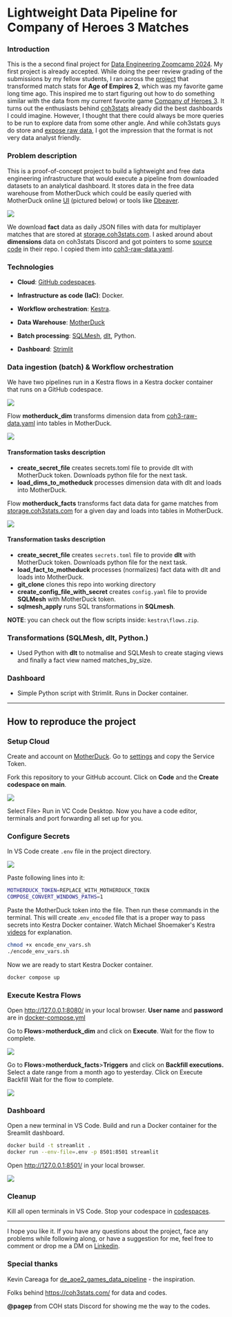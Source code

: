 # Lightweight Data Pipeline for Company of  Heroes 3 Matches

### Introduction

This is the a second final project for [Data Engineering Zoomcamp 2024](https://github.com/DataTalksClub/data-engineering-zoomcamp). My first project is already accepted. While doing the peer review grading of the submissions by my fellow students, I ran across the [project](https://github.com/KevsDe/de_aoe2_games_data_pipeline) that transformed match stats for **Age of Empires 2**, which was my favorite game long time ago. This inspired me to start figuring out how to do something similar with the data from my current favorite game [Company of  Heroes 3](https://community.companyofheroes.com/coh-franchise-home/company-of-heroes-3). It turns out the enthusiasts behind [coh3stats](https://coh3stats.com/stats/games) already did the best dashboards I could imagine. However, I thought that there could always be more queries to be run to explore data from some other angle. And while coh3stats guys do store and [expose raw data](https://coh3stats.com/other/open-data), I got the impression that the format is not very data analyst friendly.

### Problem description

This is a proof-of-concept project to build a lightweight and free data engineering infrastructure that would execute a pipeline from downloaded datasets to an analytical dashboard. It stores data in the free data warehouse from MotherDuck which could be easily queried with MotherDuck online [UI](https://app.motherduck.com/) (pictured below) or tools like [Dbeaver](https://motherduck.com/docs/integrations/dbeaver).

![](pictures/motherduck_ui.png)

We download **fact** data as daily JSON filles with data for multiplayer matches that are stored at [storage.coh3stats.com](https://coh3stats.com/other/open-data). I asked around about **dimensions** data on coh3stats Discord and got pointers to some [source](https://github.com/cohstats/coh3-stats/blob/master/src/coh3/coh3-raw-data.ts) [code](https://github.com/cohstats/coh3-stats/blob/master/src/coh3/coh3-data.ts) in their repo. I copied them into [coh3-raw-data.yaml](dlt/coh3-raw-data.yaml).

### Technologies

- **Cloud**: [GitHub codespaces](https://github.com/codespaces).

- **Infrastructure as code (IaC)**: Docker.

- **Workflow orchestration**: [Kestra](https://kestra.io/).

- **Data Warehouse**: [MotherDuck](https://app.motherduck.com/)

- **Batch processing**: [SQLMesh](https://sqlmesh.com/), [dlt](https://dlthub.com/), Python.

- **Dashboard**: [Strimlit](https://cheat-sheet.streamlit.app/)

### Data ingestion (batch) & Workflow orchestration

We have two pipelines run in a Kestra flows in a Kestra docker container that runs on a GitHub codespace.

![](pictures/flows.png)

Flow **motherduck_dim** transforms dimension data from [coh3-raw-data.yaml](dlt/coh3-raw-data.yaml) into tables in MotherDuck.

![](pictures/topology_dim.png)

#### Transformation  tasks description

- **create_secret_file** creates secrets.toml file to provide dlt with MotherDuck token. Downloads python file for the next task.
- **load_dims_to_motheduck**  processes dimension data with dlt and loads into MotherDuck.

Flow **motherduck_facts** transforms fact data data for game matches from [storage.coh3stats.com](https://coh3stats.com/other/open-data) for a given day and loads into tables in MotherDuck.

![](pictures/topology_fact.png)

#### Transformation  tasks description

- **create_secret_file** creates `secrets.toml` file to provide **dlt** with MotherDuck token. Downloads python file for the next task.
- **load_fact_to_motheduck**  processes (normalizes) fact data with dlt and loads into MotherDuck.
- **git_clone** clones this repo into working directory
- **create_config_file_with_secret**  creates `config.yaml` file to provide **SQLMesh** with MotherDuck token.
- **sqlmesh_apply** runs SQL transformations in **SQLmesh**.

**NOTE**: you can check out the flow scripts inside: `kestra\flows.zip`.

### Transformations (SQLMesh, dlt, Python.)

- Used Python with **dlt** to notmalise and SQLMesh to create staging views and finally a fact view named matches_by_size.

### Dashboard

- Simple Python script with Strimlit. Runs in Docker container.

------



## How to reproduce the project

### Setup Cloud

Create and account on [MotherDuck](https://app.motherduck.com/). Go to [settings](https://app.motherduck.com/settings) and copy the Service Token.

Fork this repository to your GitHub account. Click on **Code** and the **Create codespace on main**.

![](pictures/codespace.png)

Select File> Run in VC Code Desktop. Now you have a code editor, terminals and port forwarding all set up for you.



### Configure Secrets

In VS Code create `.env` file in the project directory.

![](D:\data-engineering-zoomcamp2024-project2\pictures\env_file.png)

Paste following lines into it:

```bash
MOTHERDUCK_TOKEN=REPLACE_WITH_MOTHERDUCK_TOKEN
COMPOSE_CONVERT_WINDOWS_PATHS=1
```

Paste the MotherDuck token into the file. Then run these commands in the terminal. This will create .`env_encoded` file that is a proper way to pass secrets into Kestra Docker container. Watch Michael Shoemaker's Kestra [videos](https://youtu.be/Jfa4jtLOnIs?si=mLKYH7eP6sxC88-1) for explanation.

```bash
chmod +x encode_env_vars.sh
./encode_env_vars.sh
```

Now we are ready to start Kestra Docker container.

```bash
docker compose up
```



### Execute Kestra Flows

Open http://127.0.0.1:8080/ in your local browser. **User name** and **password** are in [docker-compose.yml](docker-compose.yml)

Go to **Flows**>**motherduck_dim** and click on **Execute**. Wait for the flow to complete.

![](pictures/motherduck_dim.png)

Go to **Flows**>**motherduck_facts**>**Triggers** and click on **Backfill executions.** Select a date range from a month ago to yesterday. Click on Execute Backfill  Wait for the flow to complete.

![](pictures/backfill.png)

### Dashboard

Open a new terminal in VS Code. Build and run a Docker container for the Sreamlit dashboard.

```bash
docker build -t streamlit .
docker run --env-file=.env -p 8501:8501 streamlit
```

Open http://127.0.0.1:8501/ in your local browser.

![](pictures/streamlit.png)

### Cleanup

Kill all open terminals in VS Code. Stop your codespace in [codespaces](https://github.com/codespaces).

------

I hope you like it. If you have any questions about the project, face any problems while following along, or have a suggestion for me, feel free to comment or drop me a DM on  [Linkedin](https://www.linkedin.com/in/kurochka/).

### Special thanks 

Kevin Careaga for [de_aoe2_games_data_pipeline](https://github.com/KevsDe/de_aoe2_games_data_pipeline) - the inspiration.

Folks behind https://coh3stats.com/ for data and codes.

**@pagep** from  COH stats Discord for showing me the way to the codes.